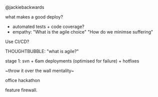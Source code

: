 @jackiebackwards

what makes a good deploy?
- automated tests + code coverage?
- empathy: 
"What is the agile choice"
"How do we minimse suffering"

Use CI/CD?


THOUGHTBUBBLE: "what is agile?"

stage 1: 
svn + 6am deployments (optimised for failure)
+
hotfixes

~throw it over the wall mentality~

office hackathon

feature firewall.
